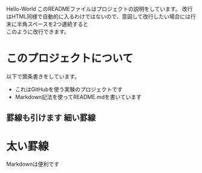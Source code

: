 Hello-World
このREADMEファイルはプロジェクトの説明をしています。
改行はHTML同様で自動的に入るわけではないので、意図して改行したい場合には行末に半角スペースを2つ連続すると  
このように改行できます。

# このプロジェクトについて
以下で箇条書きをしています。
* これはGitHubを使う実験のプロジェクトです
* Markdown記法を使ってREADME.mdを書いています

罫線も引けます
細い罫線
-------------------------
太い罫線
=========================
Markdownは便利です

